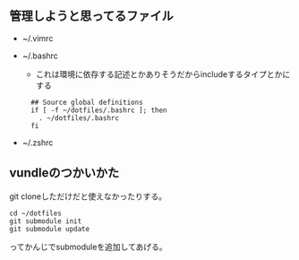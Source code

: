 ## 管理しようと思ってるファイル

* ~/.vimrc
* ~/.bashrc
  * これは環境に依存する記述とかありそうだからincludeするタイプとかにする

  ```:~/.bashrc
    ## Source global definitions
    if [ -f ~/dotfiles/.bashrc ]; then
      . ~/dotfiles/.bashrc
    fi
  ```

* ~/.zshrc

## vundleのつかいかた
git cloneしただけだと使えなかったりする。

```
cd ~/dotfiles
git submodule init
git submodule update
```

ってかんじでsubmoduleを追加してあげる。
